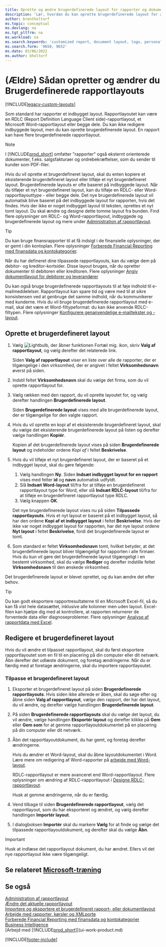 ```yaml
---
title: Oprette og ændre brugerdefinerede layout for rapporter og dokumenter
description: 'Lær, hvordan du kan oprette brugerdefinerede layout for at tilpasse udseendet af en rapport, når den vises, udskrives eller gemmes.'
author: brentholtorf
ms.topic: conceptual
ms.devlang: na
ms.tgt_pltfrm: na
ms.workload: na
ms.search.keywords: 'customized report, document layout, logo, personalize'
ms.search.form: '9650, 9652'
ms.date: 03/06/2022
ms.author: bholtorf
---
```

# (Ældre) Sådan opretter og ændrer du Brugerdefinerede rapportlayouts

[!INCLUDE[legacy-custom-layouts](includes/legacy-custom-layouts.md)]

Som standard har rapporter et indbygget layout. Rapportlayoutet kan være en RDLC (Report Definition Language Client side)-rapportlayout, et Microsoft Word-rapportlayout eller begge dele. Du kan ikke redigere indbyggede layout, men du kan oprette brugerdefinerede layout. En rapport kan have flere brugerdefinerede rapportlayout.

> [!NOTE]  
> I [!INCLUDE[prod_short](includes/prod_short.md)] omfatter "rapporter" også eksternt orienterede dokumenter, f.eks. salgsfakturaer og ordrebekræftelser, som du sender til kunder som PDF-filer.

Hvis du vil oprette et brugerdefineret layout, skal du enten kopiere et eksisterende brugerdefineret layout eller tilføje et nyt brugerdefineret layout. Brugerdefinerede layouts er ofte baseret på indbyggede layout. Når du tilføjer et nyt brugerdefineret layout, kan du tilføje en RDLC- eller Word-rapportlayouttype - eller begge dele. Det nye brugerdefinerede layout vil automatisk blive baseret på det indbyggede layout for rapporten, hvis det findes. Hvis der ikke er noget indbygget layout til teksten, oprettes et nyt tomt layout. Du skal ændre og designe dette tomme layout fra bunden. Find flere oplysninger om RDLC- og Word-rapportlayout, indbyggede og brugerdefinerede layout og mere under [Administration af rapportlayout](ui-manage-report-layouts.md).  

> [!TIP]
> Du kan bruge finansrapporter til at få indsigt i de finansielle oplysninger, der er gemt i din kontoplan. Flere oplysninger [Forberede Financial Reporting med finansdata og kontokategorier](bi-how-work-account-schedule.md).

Når du har defineret dine tilpassede rapportlayouts, kan du vælge dem på debitor- og kreditor-kortsider. Disse layout bruges, når du opretter dokumenter til debitoren eller kreditoren. Flere oplysninger [Angiv dokumentlayout for debitorer og leverandører](ui-define-customer-vendor-document-layouts.md)

Du kan også bruge brugerdefinerede rapportlayouts til at føje indhold til e-mailmeddelelser. Rapportlayout kan spare tid og være med til at sikre konsistensen ved at genbruge det samme indhold, når du kommunikerer med kunderne. Hvis du vil bruge brugerdefinerede rapportlayout med e-mail, skal det være et Word-filtypeformat: du kan ikke anvende RDLC-filtypen. Flere oplysninger [Konfigurere genanvendelige e-mailtekster og -layout](admin-how-setup-email.md#set-up-reusable-email-texts-and-layouts).

## Oprette et brugerdefineret layout

1. Vælg ![Lightbulb, der åbner funktionen Fortæl mig.](media/ui-search/search_small.png "Fortæl mig, hvad du vil foretage dig") ikon, skriv **Valg af rapportlayout**, og vælg derefter det relaterede link.

    Siden **Valg af rapportlayout** viser en liste over alle de rapporter, der er tilgængelige i den virksomhed, der er angivet i feltet **Virksomhedsnavn** øverst på siden.
2. Indstil feltet **Virksomhedsnavn** skal du vælge det firma, som du vil oprette rapportlayout for.
3. Vælg rækken med den rapport, du vil oprette layoutet for, og vælg derefter handlingen **Brugerdefinerede layout**.  

   Siden **Brugerdefinerede layout** vises med alle brugerdefinerede layout, der er tilgængelige for den valgte rapport.
4. Hvis du vil oprette en kopi af et eksisterende brugerdefineret layout, skal du vælge det eksisterende brugerdefinerede layout på listen og derefter vælge handlingen **Kopiér**.  

   Kopien af det brugerdefinerede layout vises på siden **Brugerdefinerede layout** og indeholder ordene *Kopi af* i feltet **Beskrivelse**.
5. Hvis du vil tilføje et nyt brugerdefineret layout, der er baseret på et indbygget layout, skal du gøre følgende:  
   1. Vælg handlingen **Ny**. Siden **Indsæt indbygget layout for en rapport** vises med felter **id** og **navn** automatisk udfyldt.
   2. Slå **Indsæt Word-layout** til/fra for at tilføje en brugerdefineret rapportlayout type for Word, eller slå **Indsæt RDLC-layout** til/fra for at tilføje en brugerdefineret rapportlayout type RDLC.
   4. Vælg knappen **OK**.  

    Det nye brugerdefinerede layout vises nu på siden **Tilpassede rapportlayouts**. Hvis et nyt layout er baseret på et indbygget layout, så har den ordene **Kopi af et indbygget layout** i feltet **Beskrivelse**. Hvis der ikke var noget indbygget layout for rapporten, har det nye layout ordene **Nyt layout** i feltet **Beskrivelse**, fordi det brugerdefinerede layout er tomt.
6. Som standard er feltet **Virksomhedsnavn** tomt, hvilket betyder, at det brugerdefinerede layout bliver tilgængeligt for rapporten i alle firmaer. Hvis du kun vil gøre det brugerdefinerede layout tilgængeligt i en bestemt virksomhed, skal du vælge **Rediger** og derefter indstille feltet **Virksomhedsnavn** til den ønskede virksomhed.

Det brugerdefinerede layout er blevet oprettet, og du kan ændre det efter behov.

> [!TIP]
> Du kan godt eksportere rapportresultaterne til en Microsoft Excel-fil, så du kan få vist hele datasættet, inklusive alle kolonner men uden layout. Excel-filen kan hjælpe dig med at kontrollere, at rapporten returnerer de forventede data eller diagnoseproblemer. Flere oplysninger [Analyse af rapportdata med Excel](report-analyze-excel.md).

## <a name="ModifyCustomLayout"></a>Redigere et brugerdefineret layout

Hvis du vil ændre et tilpasset rapportlayout, skal du først eksportere rapportlayoutet som en fil til en placering på din computer eller dit netværk. Åbn derefter det udlæste dokument, og foretag ændringerne. Når du er færdig med at foretage ændringerne, skal du importere rapportlayoutet.

### Tilpasse et brugerdefineret layout

1. Eksporter et brugerdefineret layout på siden **Brugerdefinerede rapportlayouts**. Hvis siden ikke allerede er åben, skal du søge efter og åbne siden **Valg af rapportlayout**, vælge den rapport, der har det layout, du vil ændre, og derefter vælge handlingen **Brugerdefinerede layout**.  
2. På siden **Brugerdefinerede rapportlayouts** skal du vælge det layout, du vil ændre, vælge handlingen **Eksportér layout** og derefter klikke på **Gem** eller **Gem som** for at gemme rapportlayoutdokumentet på en placering på din computer eller dit netværk.  
3. Åbn det rapportlayoutdokument, du har gemt, og foretag derefter ændringerne.

   Hvis du ændrer et Word-layout, skal du åbne layoutdokumentet i Word. Lære mere om redigering af Word-rapporter på [arbejde med Word-layout](ui-how-add-fields-word-report-layout.md)<!--the next section [Making Changes to the Report Layout](ui-how-create-custom-report-layout.md#MakeChangesToLayout)-->.

   RDLC-rapportlayout er mere avanceret end Word-rapportlayout. Flere oplysninger om ændring af RDLC-rapportlayout i [Designe RDLC-rapportlayout](/dynamics-nav/Designing-RDLC-Report-Layouts).

   Husk at gemme ændringerne, når du er færdig.

4. Vend tilbage til siden **Brugerdefinerede rapportlayout**, vælg det rapportlayout, som du har eksporteret og ændret, og vælg derefter handlingen **Importér layout**.  

5. I dialogboksen **Importér** skal du markere **Vælg** for at finde og vælge det tilpassede rapportlayoutdokument, og derefter skal du vælge **Åbn**.

> [!IMPORTANT]
> Husk at indlæse det rapportlayout dokument, du har ændret. Ellers vil det nye rapportlayout ikke være tilgængeligt.

<!--
##  <a name="MakeChangesToLayout"></a> Create and modify custom report layouts

To make general formatting and layout changes, such as changing text font, adding and modifying a table, or removing a data field, just use the basic editing features of Word like you do with any Word document.

If you're designing a Word report layout from scratch or adding new data fields, then start by adding a table that includes rows and columns that will eventually hold the data fields.

> [!TIP]  
> Show the table gridlines so that you see the boundaries of table cells. Remember to hide the gridlines when you're done editing. To show or hide table gridlines, select the table, and then under **Layout** on the **Table** tab, choose **View Gridlines**.

### Embedding fonts in Word layouts for consistency

To ensure that reports always display and print with the intended fonts, wherever users open or print the reports, you can embed the fonts in the Word document. However, embedding fonts can significantly increase the size of the Word files. Learn more about embedding fonts in Word at [Embed fonts in Word, PowerPoint, or Excel](https://support.office.com/article/Embed-fonts-in-Word-PowerPoint-or-Excel-cb3982aa-ea76-4323-b008-86670f222dbc).

###  <a name="RemoveField"></a> Removing label and data fields in Word layouts

 Label and data fields of a report are contained in content controls in Word. The following figure illustrates a content control when it's selected in the Word document.  

 ![Content control for field in Word report layout.](media/nav_wordreportlayouts_contentcontrol.png "NAV_WordReportLayouts_ContentControl")  

 The name of the label or data field name displays in the content control. In the example, the field name is CompanyAddr1.  

### To remove a label or data field  

1. Right-click the field you want to delete, then choose **Remove Content Control**.  

     The content control is removed, but the field name remains as text.  

2. Delete the remaining text as needed.  

### Adding data fields

Adding data fields from a report dataset is more advanced and requires some knowledge of the report dataset. Learn more about adding fields for data, labels, and images at [Add Fields to a Word Report Layout](ui-how-add-fields-word-report-layout.md).  -->

## Se relateret [Microsoft-træning](/training/modules/change-documents-dynamics-365-business-central/index)

## Se også

[Administration af rapportlayout](ui-manage-report-layouts.md)  
[Ændre det aktuelle rapportlayout](ui-how-change-layout-currently-used-report.md)  
[Importere og eksportere et brugerdefineret rapport- eller dokumentlayout](ui-how-import-and-export-report-layout.md)  
[Arbejde med rapporter, kørsler og XMLporte](ui-work-report.md)  
[Forberede Financial Reporting med finansdata og kontokategorier](bi-how-work-account-schedule.md)  
[Business Intelligence](bi.md)  
[Arbejd med [!INCLUDE[prod_short](includes/prod_short.md)]](ui-work-product.md)  

[!INCLUDE[footer-include](includes/footer-banner.md)]
